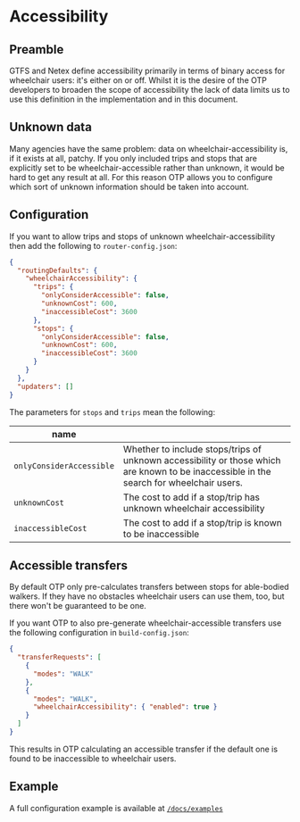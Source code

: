 # Accessibility

## Preamble

GTFS and Netex define accessibility primarily in terms of binary access for wheelchair users: it's
either on or off. Whilst it is the desire of the OTP developers to broaden the scope of
accessibility the lack of data limits us to use this definition in the implementation and in this
document.

## Unknown data

Many agencies have the same problem: data on wheelchair-accessibility is, if it exists at all,
patchy. If you only included trips and stops that are explicitly set to be wheelchair-accessible
rather than unknown, it would be hard to get any result at all. For this reason OTP allows you to 
configure which sort of unknown information should be taken into account.

## Configuration

If you want to allow trips and stops of unknown wheelchair-accessibility then add the following to
`router-config.json`:

```json
{
  "routingDefaults": {
    "wheelchairAccessibility": {
      "trips": {
        "onlyConsiderAccessible": false,
        "unknownCost": 600,
        "inaccessibleCost": 3600
      },
      "stops": {
        "onlyConsiderAccessible": false,
        "unknownCost": 600,
        "inaccessibleCost": 3600
      }
    }
  },
  "updaters": []
}
```

The parameters for `stops` and `trips` mean the following:

| name                     |                                                                                                                                         |
|--------------------------|-----------------------------------------------------------------------------------------------------------------------------------------|
| `onlyConsiderAccessible` | Whether to include stops/trips of unknown accessibility or those which are known to be inaccessible in the search for wheelchair users. |
| `unknownCost`            | The cost to add if a stop/trip has unknown wheelchair accessibility                                                                     |
| `inaccessibleCost`       | The cost to add if a stop/trip is known to be inaccessible                                                                              |

## Accessible transfers

By default OTP only pre-calculates transfers between stops for able-bodied walkers. If they have no
obstacles wheelchair users can use them, too, but there won't be guaranteed to be one.

If you want OTP to also pre-generate wheelchair-accessible transfers use the following configuration
in `build-config.json`:

```json
{
  "transferRequests": [
    {
      "modes": "WALK"
    },
    {
      "modes": "WALK",
      "wheelchairAccessibility": { "enabled": true }
    }
  ]
}
```

This results in OTP calculating an accessible transfer if the default one is found to be inaccessible
to wheelchair users.

## Example

A full configuration example is available at [`/docs/examples`](https://github.com/opentripplanner/OpenTripPlanner/tree/dev-2.x/docs/examples/ibi)